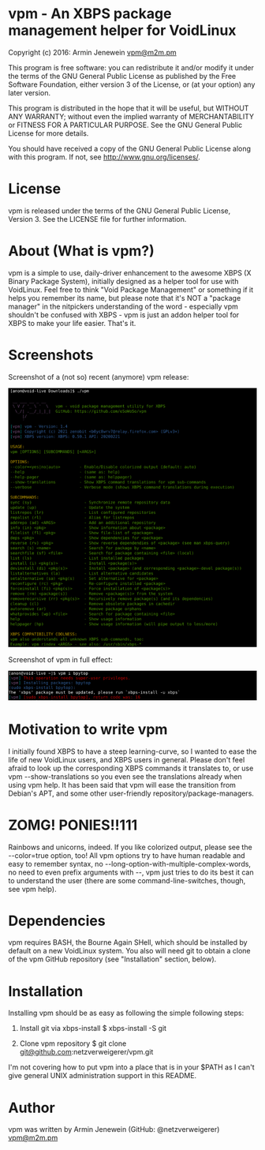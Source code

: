 # vpm - An XBPS package management helper for VoidLinux

Copyright (c) 2016: Armin Jenewein <vpm@m2m.pm>


This program is free software: you can redistribute it and/or modify
it under the terms of the GNU General Public License as published by
the Free Software Foundation, either version 3 of the License, or
(at your option) any later version.

This program is distributed in the hope that it will be useful,
but WITHOUT ANY WARRANTY; without even the implied warranty of
MERCHANTABILITY or FITNESS FOR A PARTICULAR PURPOSE.  See the
GNU General Public License for more details.

You should have received a copy of the GNU General Public License
along with this program.  If not, see <http://www.gnu.org/licenses/>.

# License
vpm is released under the terms of the GNU General Public License,
Version 3. See the LICENSE file for further information.

# About (What is vpm?)
vpm is a simple to use, daily-driver enhancement to the awesome XBPS (X Binary Package System), initially designed as a helper tool for use with VoidLinux. Feel free to think "Void Package Management" or something if it helps you remember its name, but please note that it's NOT a "package manager" in the nitpickers understanding of the word - especially vpm shouldn't be confused with XBPS - vpm is just an addon helper tool for XBPS to make your life easier. That's it. 

# Screenshots

Screenshot of a (not so) recent (anymore) vpm release:

![alt tag](https://raw.githubusercontent.com/netzverweigerer/vpm/master/screenshots/vpm.png)

Screenshot of vpm in full effect:

![alt tag](https://raw.githubusercontent.com/netzverweigerer/vpm/master/screenshots/vpm2.png)

# Motivation to write vpm
I initially found XBPS to have a steep learning-curve, so I wanted to ease the life of new VoidLinux users, and XBPS users in general. Please don't feel afraid to look up the corresponding XBPS commands it translates to, or use vpm --show-translations so you even see the translations already when using vpm help. It has been said that vpm will ease the transition from Debian's APT, and some other user-friendly repository/package-managers.

# ZOMG! PONIES!!111
Rainbows and unicorns, indeed. If you like colorized output, please see the --color=true option, too! All vpm options try to have human readable and easy to remember syntax, no --long-option-with-multiple-complex-words, no need to even prefix arguments with --, vpm just tries to do its best it can to understand the user (there are some command-line-switches, though, see vpm help).

# Dependencies
vpm requires BASH, the Bourne Again SHell, which should be installed by default on a new VoidLinux system. You also will need git to obtain a clone of the vpm GitHub repository (see "Installation" section, below).

# Installation
Installing vpm should be as easy as following the simple following steps:

1. Install git via xbps-install
	$ xbps-install -S git

2. Clone vpm repository
	$ git clone git@github.com:netzverweigerer/vpm.git

I'm not covering how to put vpm into a place that is in your $PATH as I can't give general UNIX administration support in this README.

# Author
vpm was written by Armin Jenewein (GitHub: @netzverweigerer) <vpm@m2m.pm>



